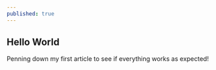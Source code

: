 ```yaml
---
published: true
---
```

## Hello World
Penning down my first article to see if everything works as expected!
